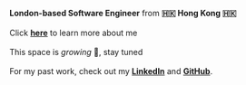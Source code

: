 **London-based Software Engineer** from **🇭🇰 Hong Kong 🇭🇰**
\
\
Click **[here](/about 'About')** to learn more about me
\
\
This space is _growing_ 🌳, stay tuned
\
\
For my past work, check out my **[LinkedIn](https://www.linkedin.com/in/mikeechong/ 'LinkedIn')** and **[GitHub](https://github.com/mikeeech)**.
